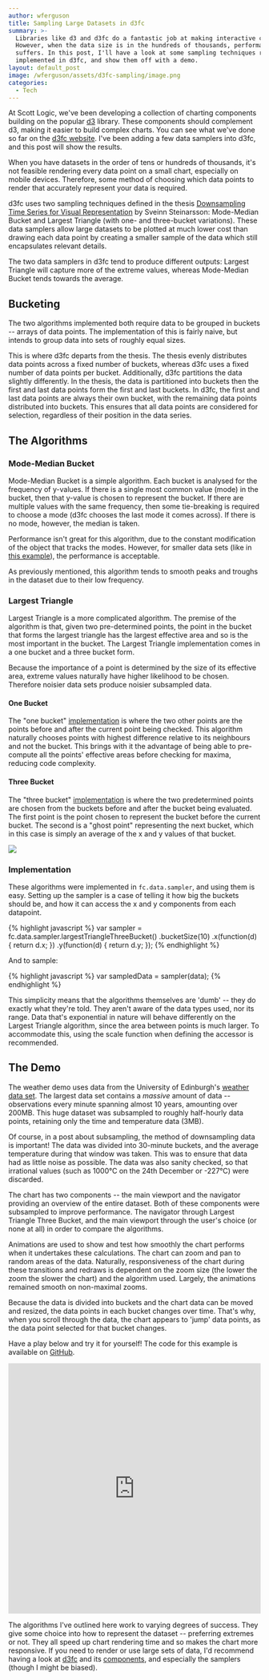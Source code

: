 ```yaml
---
author: wferguson
title: Sampling Large Datasets in d3fc
summary: >-
  Libraries like d3 and d3fc do a fantastic job at making interactive charts.
  However, when the data size is in the hundreds of thousands, performance
  suffers. In this post, I'll have a look at some sampling techniques recently
  implemented in d3fc, and show them off with a demo.
layout: default_post
image: /wferguson/assets/d3fc-sampling/image.png
categories:
  - Tech
---
```

At Scott Logic, we've been developing a collection of charting components building on the popular [d3](http://d3js.org/) library. These components should complement d3, making it easier to build complex charts. You can see what we've done so far on the [d3fc website](http://d3fc.io/). I've been adding a few data samplers into d3fc, and this post will show the results.

When you have datasets in the order of tens or hundreds of thousands, it's not feasible rendering every data point on a small chart, especially on mobile devices. Therefore, some method of choosing which data points to render that accurately represent your data is required.

d3fc uses two sampling techniques defined in the thesis [Downsampling Time Series for Visual Representation](http://skemman.is/stream/get/1946/15343/37285/3/SS_MSthesis.pdf) by Sveinn Steinarsson: Mode-Median Bucket and Largest Triangle (with one- and three-bucket variations). These data samplers allow large datasets to be plotted at much lower cost than drawing each data point by creating a smaller sample of the data which still encapsulates relevant details.

The two data samplers in d3fc tend to produce different outputs: Largest Triangle will capture more of the extreme values, whereas Mode-Median Bucket tends towards the average.

## Bucketing

The two algorithms implemented both require data to be grouped in buckets -- arrays of data points. The implementation of this is fairly naive, but intends to group data into sets of roughly equal sizes.

This is where d3fc departs from the thesis. The thesis evenly distributes data points across a fixed number of buckets, whereas d3fc uses a fixed number of data points per bucket. Additionally, d3fc partitions the data slightly differently. In the thesis, the data is partitioned into buckets then the first and last data points form the first and last buckets. In d3fc, the first and last data points are always their own bucket, with the remaining data points distributed into buckets. This ensures that all data points are considered for selection, regardless of their position in the data series.

## The Algorithms

### Mode-Median Bucket

Mode-Median Bucket is a simple algorithm. Each bucket is analysed for the frequency of y-values. If there is a single most common value (mode) in the bucket, then that y-value is chosen to represent the bucket. If there are multiple values with the same frequency, then some tie-breaking is required to choose a mode (d3fc chooses the last mode it comes across). If there is no mode, however, the median is taken.

Performance isn't great for this algorithm, due to the constant modification of the object that tracks the modes. However, for smaller data sets (like in [this example](https://d3fc.io/api/sample-api.html#mode-median)), the performance is acceptable.

As previously mentioned, this algorithm tends to smooth peaks and troughs in the dataset due to their low frequency.

### Largest Triangle

Largest Triangle is a more complicated algorithm. The premise of the algorithm is that, given two pre-determined points, the point in the bucket that forms the largest triangle has the largest effective area and so is the most important in the bucket. The Largest Triangle implementation comes in a one bucket and a three bucket form.

Because the importance of a point is determined by the size of its effective area, extreme values naturally have higher likelihood to be chosen. Therefore noisier data sets produce noisier subsampled data.

#### One Bucket

The "one bucket" [implementation](https://d3fc.io/api/sample-api.html#largest-triangle-one-bucket) is where the two other points are the points before and after the current point being checked. This algorithm naturally chooses points with highest difference relative to its neighbours and not the bucket. This brings with it the advantage of being able to pre-compute all the points' effective areas before checking for maxima, reducing code complexity.

#### Three Bucket

The "three bucket" [implementation](https://d3fc.io/api/sample-api.html#largest-triangle-three-buckets) is where the two predetermined points are chosen from the buckets before and after the bucket being evaluated. The first point is the point chosen to represent the bucket before the current bucket. The second is a "ghost point" representing the next bucket, which in this case is simply an average of the x and y values of that bucket.

<img src="{{ site.baseurl }}/wferguson/assets/d3fc-sampling/image.PNG" />

### Implementation

These algorithms were implemented in `fc.data.sampler`, and using them is easy. Setting up the sampler is a case of telling it how big the buckets should be, and how it can access the x and y components from each datapoint.

{% highlight javascript %}
var sampler = fc.data.sampler.largestTriangleThreeBucket()
    .bucketSize(10)
    .x(function(d) { return d.x; })
    .y(function(d) { return d.y; });
{% endhighlight %}

And to sample:

{% highlight javascript %}
var sampledData = sampler(data);
{% endhighlight %}

This simplicity means that the algorithms themselves are 'dumb' -- they do exactly what they're told. They aren't aware of the data types used, nor its range. Data that's exponential in nature will behave differently on the Largest Triangle algorithm, since the area between points is much larger. To accommodate this, using the scale function when defining the accessor is recommended.

## The Demo
The weather demo uses data from the University of Edinburgh's [weather data set](http://www.ed.ac.uk/schools-departments/geosciences/weather-station/download-weather-data). The largest data set contains a *massive* amount of data -- observations every minute spanning almost 10 years, amounting over 200MB. This huge dataset was subsampled to roughly half-hourly data points, retaining only the time and temperature data (3MB).

Of course, in a post about subsampling, the method of downsampling data is important! The data was divided into 30-minute buckets, and the average temperature during that window was taken. This was to ensure that data had as little noise as possible. The data was also sanity checked, so that irrational values (such as 1000&deg;C on the 24th December or -227&deg;C) were discarded.

The chart has two components -- the main viewport and the navigator providing an overview of the entire dataset. Both of these components were subsampled to improve performance. The navigator through Largest Triangle Three Bucket, and the main viewport through the user's choice (or none at all) in order to compare the algorithms.

Animations are used to show and test how smoothly the chart performs when it undertakes these calculations. The chart can zoom  and pan to random areas of the data. Naturally, responsiveness of the chart during these transitions and redraws is dependent on the zoom size (the lower the zoom the slower the chart) and the algorithm used. Largely, the animations remained smooth on non-maximal zooms.

Because the data is divided into buckets and the chart data can be moved and resized, the data points in each bucket changes over time. That's why, when you scroll through the data, the chart appears to 'jump' data points, as the data point selected for that bucket changes.

Have a play below and try it for yourself! The code for this example is available on [GitHub](https://github.com/WPFerg/wpferg.github.io/tree/master/d3fc-samplers).

<iframe src="http://wpferg.github.io/d3fc-samplers" style="width: 100%; height: 500px; border: none; overflow: hidden;"></iframe>

The algorithms I've outlined here work to varying degrees of success. They give some choice into how to represent the dataset -- preferring extremes or not. They all speed up chart rendering time and so makes the chart more responsive. If you need to render or use large sets of data, I'd recommend having a look at [d3fc](http://d3fc.io/) and its [components](https://d3fc.io/introduction/getting-started.html), and especially the samplers (though I might be biased).
